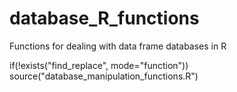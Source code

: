database_R_functions
====================

Functions for dealing with data frame databases in R


if(!exists("find_replace", mode="function")) source("database_manipulation_functions.R")
